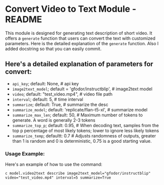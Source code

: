 # Convert Video to Text Module - README

This module is designed for generating text description of short video. It offers a `generate` function that users can convert the text with customized parameters.
Here is the detailed explanation of the `generate` function. Also I added docstring so that you can easily commit.

## Here's a detailed explanation of parameters for convert:

- `api_key`; default: None, # api key
- `image2text_model`; default = 'gfodor/instructblip', # image2text model
- `video`; default: "test_video.mp4", # video file path
- `interval`; default: 5, # time interval
- `summarize`; default: True, # summarize the desc
- `summarize_model`;    default: 'replicate/flan-t5-xl', # summarize model
- `summarize_max_len`;  default: 50, # Maximum number of tokens to generate. A word is generally 2-3 tokens
- `summarize_top_p`;    default: 0.95, # When decoding text, samples from the top p percentage of most likely tokens; lower to ignore less likely tokens
- `summarize_temp`;     defaultt: 0.7 # Adjusts randomness of outputs, greater than 1 is random and 0 is deterministic, 0.75 is a good starting value.

### Usage Example:

Here's an example of how to use the command:

`c model.video2text describe image2text_model="gfodor/instructblip" video="test_video.mp4" interval=5 summarize=True`